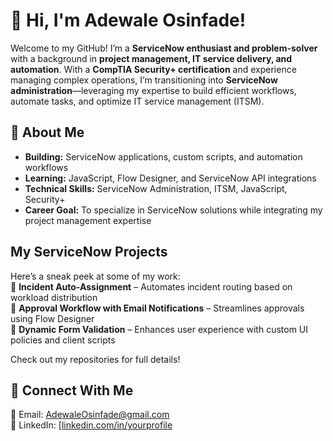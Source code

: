 # 👋 Hi, I'm Adewale Osinfade! 

Welcome to my GitHub! I’m a **ServiceNow enthusiast and problem-solver** with a background in **project management, IT service delivery, and automation**. With a **CompTIA Security+ certification** and experience managing complex operations, I’m transitioning into **ServiceNow administration**—leveraging my expertise to build efficient workflows, automate tasks, and optimize IT service management (ITSM).  

## 🌟 About Me  
- **Building:** ServiceNow applications, custom scripts, and automation workflows  
- **Learning:** JavaScript, Flow Designer, and ServiceNow API integrations  
- **Technical Skills:** ServiceNow Administration, ITSM, JavaScript, Security+  
- **Career Goal:** To specialize in ServiceNow solutions while integrating my project management expertise  

## My ServiceNow Projects  
Here’s a sneak peek at some of my work:  
🔹 **Incident Auto-Assignment** – Automates incident routing based on workload distribution  
🔹 **Approval Workflow with Email Notifications** – Streamlines approvals using Flow Designer  
🔹 **Dynamic Form Validation** – Enhances user experience with custom UI policies and client scripts  

Check out my repositories for full details!  

## 🔗 Connect With Me  
📧 Email: AdewaleOsinfade@gmail.com  
💼 LinkedIn: [[linkedin.com/in/yourprofile](https://linkedin.com/in/yourprofile](https://www.linkedin.com/in/adewale-osinfade-page/))  
